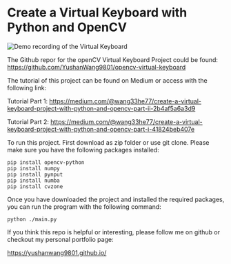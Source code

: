 # Create a Virtual Keyboard with Python and OpenCV

![Demo recording of the Virtual Keyboard](https://firebasestorage.googleapis.com/v0/b/portfolio-d5d1f.appspot.com/o/Virtual_Keyboard.gif?alt=media&token=54d38462-f9a5-49fd-883e-36304f4eeeb1)

The Github repor for the openCV Virtual Keyboard Project could be found:
https://github.com/YushanWang9801/opencv-virtual-keyboard

The tutorial of this project can be found on Medium or access with the following link:

Tutorial Part 1:
https://medium.com/@wang33he77/create-a-virtual-keyboard-project-with-python-and-opencv-part-ii-2b4af5a6a3d9

Tutorial Part 2:
https://medium.com/@wang33he77/create-a-virtual-keyboard-project-with-python-and-opencv-part-i-41824beb407e

To run this project. First download as zip folder or use git clone.
Please make sure you have the following packages installed:

```{python}
pip install opencv-python
pip install numpy
pip install pynput
pip install numba
pip install cvzone
```

Once you have downloaded the project and installed the required packages, you
can run the program with the following command:

```
python ./main.py
```

If you think this repo is helpful or interesting, please follow me on github or checkout my personal portfolio page:

https://yushanwang9801.github.io/